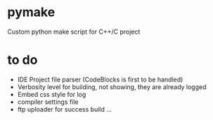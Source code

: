 pymake
======

Custom python make script for C++/C project


to do
=====
- IDE Project file parser (CodeBlocks is first to be handled)
- Verbosity level for building, not showing, they are already logged
- Embed css style for log
- compiler settings file
- ftp uploader for success build
...